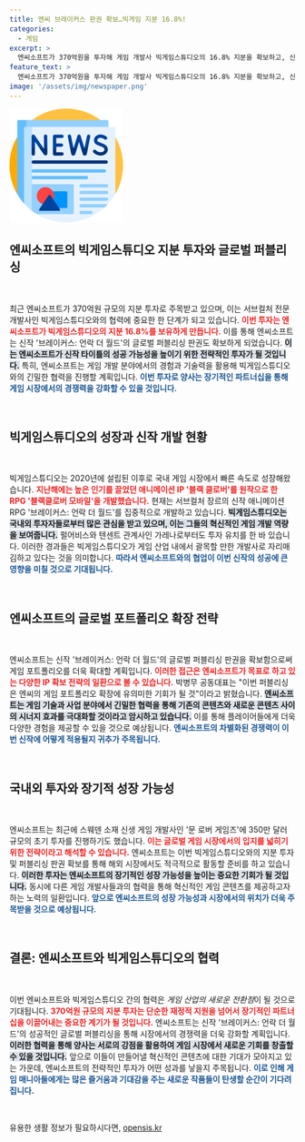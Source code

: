 ```yaml
---
title: 엔씨 브레이커스 판권 확보…빅게임 지분 16.8%!
categories:
  - 게임
excerpt: >
  엔씨소프트가 370억원을 투자해 게임 개발사 빅게임스튜디오의 16.8% 지분을 확보하고, 신작 브레이커스: 언락 더 월드의 글로벌 퍼블리싱 판권을 확보했습니다. 이번 협력은 엔씨의 게임 포트폴리오 확장에 중요한 이정표가 될 전망입니다.
feature_text: >
  엔씨소프트가 370억원을 투자해 게임 개발사 빅게임스튜디오의 16.8% 지분을 확보하고, 신작 브레이커스: 언락 더 월드의 글로벌 퍼블리싱 판권을 확보했습니다. 이번 협력은 엔씨의 게임 포트폴리오 확장에 중요한 이정표가 될 전망입니다.
image: '/assets/img/newspaper.png'
---
```


<p><img src="/assets/img/newspaper.png" alt="kimp 속보" /></p>

<h2 data-ke-size="size26">엔씨소프트의 빅게임스튜디오 지분 투자와 글로벌 퍼블리싱</h2>

<p data-ke-size="size16">&nbsp;</p>

<p>최근 엔씨소프트가 370억원 규모의 지분 투자로 주목받고 있으며, 이는 서브컬처 전문 개발사인 빅게임스튜디오와의 협력에 중요한 한 단계가 되고 있습니다. <b><span style="color: #ee2323;">이번 투자는 엔씨소프트가 빅게임스튜디오의 지분 16.8%를 보유하게 만듭니다.</span></b> 이를 통해 엔씨소프트는 신작 '브레이커스: 언락 더 월드'의 글로벌 퍼블리싱 판권도 확보하게 되었습니다. <b><span style="background-color: #21538527;">이는 엔씨소프트가 신작 타이틀의 성공 가능성을 높이기 위한 전략적인 투자가 될 것입니다.</span></b> 특히, 엔씨소프트는 게임 개발 분야에서의 경험과 기술력을 활용해 빅게임스튜디오와의 긴밀한 협력을 진행할 계획입니다. <b><span style="color: #1a5490;">이번 투자로 양사는 장기적인 파트너십을 통해 게임 시장에서의 경쟁력을 강화할 수 있을 것입니다.</span></b></p>

<p data-ke-size="size16">&nbsp;</p>

<h2 data-ke-size="size26">빅게임스튜디오의 성장과 신작 개발 현황</h2>

<p data-ke-size="size16">&nbsp;</p>

<p>빅게임스튜디오는 2020년에 설립된 이후로 국내 게임 시장에서 빠른 속도로 성장해왔습니다. <b><span style="color: #ee2323;">지난해에는 높은 인기를 끌었던 애니메이션 IP '블랙 클로버'를 원작으로 한 RPG '블랙클로버 모바일'을 개발했습니다.</span></b> 현재는 서브컬처 장르의 신작 애니메이션 RPG '브레이커스: 언락 더 월드'를 집중적으로 개발하고 있습니다. <b><span style="background-color: #21538527;">빅게임스튜디오는 국내외 투자자들로부터 많은 관심을 받고 있으며, 이는 그들의 혁신적인 게임 개발 역량을 보여줍니다.</span></b> 펄어비스와 텐센트 관계사인 가레나로부터도 투자 유치를 한 바 있습니다. 이러한 경과들은 빅게임스튜디오가 게임 산업 내에서 괄목할 만한 개발사로 자리매김하고 있다는 것을 의미합니다. <b><span style="color: #1a5490;">따라서 엔씨소프트와의 협업이 이번 신작의 성공에 큰 영향을 미칠 것으로 기대됩니다.</span></b></p>

<p data-ke-size="size16">&nbsp;</p>

<h2 data-ke-size="size26">엔씨소프트의 글로벌 포트폴리오 확장 전략</h2>

<p data-ke-size="size16">&nbsp;</p>

<p>엔씨소프트는 신작 '브레이커스: 언락 더 월드'의 글로벌 퍼블리싱 판권을 확보함으로써 게임 포트폴리오를 더욱 확대할 계획입니다. <b><span style="color: #ee2323;">이러한 접근은 엔씨소프트가 목표로 하고 있는 다양한 IP 확보 전략의 일환으로 볼 수 있습니다.</span></b> 박병무 공동대표는 "이번 퍼블리싱은 엔씨의 게임 포트폴리오 확장에 유의미한 기회가 될 것"이라고 밝혔습니다. <b><span style="background-color: #21538527;">엔씨소프트는 게임 기술과 사업 분야에서 긴밀한 협력을 통해 기존의 콘텐츠와 새로운 콘텐츠 사이의 시너지 효과를 극대화할 것이라고 암시하고 있습니다.</span></b> 이를 통해 플레이어들에게 더욱 다양한 경험을 제공할 수 있을 것으로 예상됩니다. <b><span style="color: #1a5490;">엔씨소프트의 차별화된 경쟁력이 이번 신작에 어떻게 적용될지 귀추가 주목됩니다.</span></b></p>

<p data-ke-size="size16">&nbsp;</p>

<h2 data-ke-size="size26">국내외 투자와 장기적 성장 가능성</h2>

<p data-ke-size="size16">&nbsp;</p>

<p>엔씨소프트는 최근에 스웨덴 소재 신생 게임 개발사인 '문 로버 게임즈'에 350만 달러 규모의 초기 투자를 진행하기도 했습니다. <b><span style="color: #ee2323;">이는 글로벌 게임 시장에서의 입지를 넓히기 위한 전략이라고 해석할 수 있습니다.</span></b> 엔씨소프트는 이번 빅게임스튜디오와의 지분 투자 및 퍼블리싱 판권 확보를 통해 해외 시장에서도 적극적으로 활동할 준비를 하고 있습니다. <b><span style="background-color: #21538527;">이러한 투자는 엔씨소프트의 장기적인 성장 가능성을 높이는 중요한 기회가 될 것입니다.</span></b> 동시에 다른 게임 개발사들과의 협력을 통해 혁신적인 게임 콘텐츠를 제공하고자 하는 노력의 일환입니다. <b><span style="color: #1a5490;">앞으로 엔씨소프트의 성장 가능성과 시장에서의 위치가 더욱 주목받을 것으로 예상됩니다.</span></b></p>

<p data-ke-size="size16">&nbsp;</p>

<h2 data-ke-size="size26">결론: 엔씨소프트와 빅게임스튜디오의 협력</h2>

<p data-ke-size="size16">&nbsp;</p>

<p>이번 엔씨소프트와 빅게임스튜디오 간의 협력은 <em>게임 산업의 새로운 전환점</em>이 될 것으로 기대됩니다. <b><span style="color: #ee2323;">370억원 규모의 지분 투자는 단순한 재정적 지원을 넘어서 장기적인 파트너십을 이끌어내는 중요한 계기가 될 것입니다.</span></b> 엔씨소프트는 신작 '브레이커스: 언락 더 월드'의 성공적인 글로벌 퍼블리싱을 통해 시장에서의 경쟁력을 더욱 강화할 계획입니다. <b><span style="background-color: #21538527;">이러한 협력을 통해 양사는 서로의 강점을 활용하여 게임 시장에서 새로운 기회를 창출할 수 있을 것입니다.</span></b> 앞으로 이들이 만들어낼 혁신적인 콘텐츠에 대한 기대가 모아지고 있는 가운데, 엔씨소프트의 전략적인 투자가 어떤 성과를 낳을지 주목됩니다. <b><span style="color: #1a5490;">이로 인해 게임 매니아들에게는 많은 즐거움과 기대감을 주는 새로운 작품들이 탄생할 순간이 기다려집니다.</span></b></p>

<p data-ke-size="size16">&nbsp;</p>
유용한 생활 정보가 필요하시다면, <a href="https://opensis.kr" rel="dofollow">opensis.kr</a>


